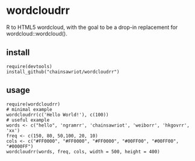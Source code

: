 # wordcloudrr
R to HTML5 wordcloud, with the goal to be a drop-in replacement for wordcloud::wordcloud().

## install

```{r}
require(devtools)
install_github("chainsawriot/wordcloudrr")
```
## usage

```{r}
require(wordcloudrr)
# minimal example
wordcloudrr(c('Hello World!'), c(100))
# useful example
words <- c("hello", 'ngramrr', 'chainsawriot', 'weiborr', 'hkgovrr', 'xx')
freq <- c(150, 80, 50,100, 20, 10)
cols <- c("#FF0000", "#FF0000", "#FF0000", "#00FF00", "#00FF00", "#0000FF")
wordcloudrr(words, freq, cols, width = 500, height = 400)
```
